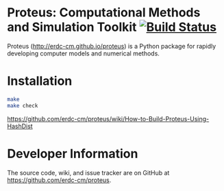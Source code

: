 # Proteus: Computational Methods and Simulation Toolkit [![Build Status](https://travis-ci.org/erdc-cm/proteus.svg?branch=master)](https://travis-ci.org/erdc-cm/proteus)

Proteus (http://erdc-cm.github.io/proteus) is a Python package for
rapidly developing computer models and numerical methods.

# Installation

```bash
make
make check
```
https://github.com/erdc-cm/proteus/wiki/How-to-Build-Proteus-Using-HashDist

# Developer Information

The source code, wiki, and issue tracker are on GitHub at
https://github.com/erdc-cm/proteus.
